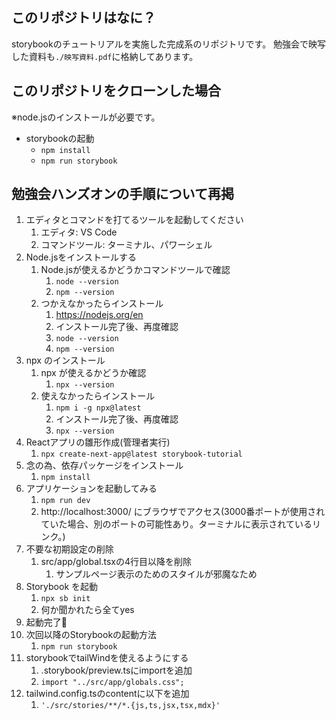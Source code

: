 ## このリポジトリはなに？
storybookのチュートリアルを実施した完成系のリポジトリです。
勉強会で映写した資料も`./映写資料.pdf`に格納してあります。

## このリポジトリをクローンした場合

※node.jsのインストールが必要です。
- storybookの起動
  - `npm install`
  - `npm run storybook​`

## 勉強会ハンズオンの手順について再掲

1. エディタとコマンドを打てるツールを起動してください​
   1. エディタ: VS Code​
   2. コマンドツール: ターミナル、パワーシェル​
2. Node.jsをインストールする​
   1. Node.jsが使えるかどうかコマンドツールで確認​
      1. `node --version`​
      2. `npm --version`​
   2. つかえなかったらインストール​
      1. https://nodejs.org/en
      2. インストール完了後、再度確認
      3. ​`node --version`​
      4. `npm --version`
3. npx のインストール​
   1. npx が使えるかどうか確認​
      1. `npx --version`​
   2. 使えなかったらインストール​
      1. `npm i -g npx@latest`
      2. インストール完了後、再度確認
      3. ​`npx --version`
4. Reactアプリの雛形作成(管理者実行)
   1. `npx create-next-app@latest storybook-tutorial`
5. 念の為、依存パッケージをインストール
   1. `npm install`
6. アプリケーションを起動してみる
   1. `npm run dev`
   2. http://localhost:3000/ にブラウザでアクセス(3000番ポートが使用されていた場合、別のポートの可能性あり。ターミナルに表示されているリンク。)
7. ​不要な初期設定の削除
   1. src/app/global.tsxの4行目以降を削除
      1. サンプルページ表示のためのスタイルが​邪魔なため​
8. Storybook を起動​
   1. `npx sb init`
   2. 何か聞かれたら全てyes​
9. 起動完了🎉​
10. 次回以降のStorybookの起動方法​
    1.  `npm run storybook​`
11. storybookでtailWindを使えるようにする
    1.  .storybook/preview.tsにimportを追加
      1.  `import "../src/app/globals.css";`
  12. tailwind.config.tsのcontentに以下を追加
      1.  `'./src/stories/**/*.{js,ts,jsx,tsx,mdx}'`